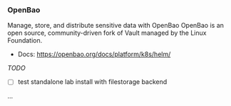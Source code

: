 ### OpenBao
 
Manage, store, and distribute sensitive data with OpenBao
OpenBao is an open source, community-driven fork of Vault managed by the Linux Foundation.

  * Docs: https://openbao.org/docs/platform/k8s/helm/

 
_TODO_
- [ ] test standalone lab install with filestorage backend

...

